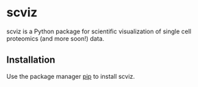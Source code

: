 # scviz
scviz is a Python package for scientific visualization of single cell proteomics (and more soon!) data.

## Installation

Use the package manager [pip](https://pip.pypa.io/en/stable/) to install scviz.
